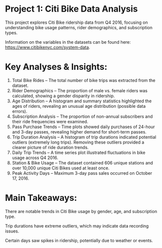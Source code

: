 # Project 1: Citi Bike Data Analysis
This project explores Citi Bike ridership data from Q4 2016, focusing on understanding bike usage patterns, rider demographics, and subscription types.

Information on the variables in the datasets can be found here: https://www.citibikenyc.com/system-data.

# Key Analyses & Insights:
1. Total Bike Rides – The total number of bike trips was extracted from the dataset.
2. Rider Demographics – The proportion of male vs. female riders was calculated, showing a gender disparity in ridership.
3. Age Distribution – A histogram and summary statistics highlighted the ages of riders, revealing an unusual age distribution (possible data errors).
4. Subscription Analysis – The proportion of non-annual subscribers and their ride frequencies were examined.
5. Pass Purchase Trends – Time plots showed daily purchases of 24-hour and 3-day passes, revealing higher demand for short-term passes.
6. Trip Duration Analysis – A histogram of trip durations indicated potential outliers (extremely long trips). Removing these outliers provided a clearer picture of ride duration trends.
7. Daily Trip Trends – A time series plot illustrated fluctuations in bike usage across Q4 2016.
8. Station & Bike Usage – The dataset contained 606 unique stations and over 10,000 unique Citi Bikes used at least once.
9. Peak Activity Days – Maximum 3-day pass sales occurred on October 17, 2016.

# Main Takeaways:
There are notable trends in Citi Bike usage by gender, age, and subscription type.

Trip durations have extreme outliers, which may indicate data recording issues.

Certain days saw spikes in ridership, potentially due to weather or events.
